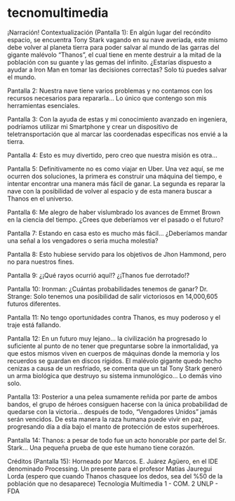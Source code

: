 # tecnomultimedia


¡Narración!
Contextualización (Pantalla 1): En algún lugar del recóndito espacio, se encuentra Tony Stark vagando en su nave averiada, este mismo debe volver al planeta tierra para poder salvar al mundo de las garras del gigante malévolo “Thanos”, el cual tiene en mente destruir a la mitad de la población con su guante y las gemas del infinito. 
¿Estarías dispuesto a ayudar a Iron Man en tomar las decisiones correctas? Solo tú puedes salvar el mundo. 

Pantalla 2: Nuestra nave tiene varios problemas y no contamos con los recursos necesarios para repararla… Lo único que contengo son mis herramientas esenciales. 

Pantalla 3: Con la ayuda de estas y mi conocimiento avanzado en ingeniera, podríamos utilizar mi Smartphone y crear un dispositivo de teletransportación que al marcar las coordenadas específicas nos envié a la tierra. 

Pantalla 4: Esto es muy divertido, pero creo que nuestra misión es otra…

Pantalla 5: Definitivamente no es como viajar en Uber. Una vez aquí, se me ocurren dos soluciones, la primera es construir una máquina del tiempo, e intentar encontrar una manera más fácil de ganar. La segunda es reparar la nave con la posibilidad de volver al espacio y de esta manera buscar a Thanos en el universo. 

Pantalla 6: Me alegro de haber vislumbrado los avances de Emmet Brown en la ciencia del tiempo. ¿Crees que deberíamos ver el pasado o el futuro?

Pantalla 7: Estando en casa esto es mucho más fácil… ¿Deberíamos mandar una señal a los vengadores o seria mucha molestia?  

Pantalla 8: Esto hubiese servido para los objetivos de Jhon Hammond, pero no para nuestros fines. 

Pantalla 9: ¿¡Qué rayos ocurrió aquí!? ¿¡Thanos fue derrotado!? 

Pantalla 10: Ironman: ¿Cuántas probabilidades tenemos de ganar?
Dr. Strange: Solo tenemos una posibilidad de salir victoriosos en 14,000,605 futuros diferentes.

Pantalla 11: No tengo oportunidades contra Thanos, es muy poderoso y el traje está fallando.

Pantalla 12: En un futuro muy lejano… la civilización ha progresado lo suficiente al punto de no tener que preguntarse sobre la inmortalidad, ya que estos mismos viven en cuerpos de máquinas donde la memoria y los recuerdos se guardan en discos rígidos. El malévolo gigante quedo hecho cenizas a causa de un resfriado, se comenta que un tal Tony Stark generó un arma biológica que destruyo su sistema inmunológico… Lo demás vino solo. 

Pantalla 13: Posterior a una pelea sumamente reñida por parte de ambos bandos, el grupo de héroes consiguen hacerse con la única probabilidad de quedarse con la victoria… después de todo, “Vengadores Unidos” jamás serán vencidos. 
De esta manera la raza humana puede vivir en paz, progresando día a día bajo el manto de protección de estos superhéroes. 

Pantalla 14: Thanos: a pesar de todo fue un acto honorable por parte del Sr. Stark… Una pequeña prueba de que este humano tiene corazón. 

Créditos (Pantalla 15): Horneado por Marcos. E. Juárez Agüero, en el IDE denominado Processing.
Un presente para el profesor Matias Jauregui Lorda (espero que cuando Thanos chasquee los dedos, sea del %50 de la población que no desaparece)
Tecnologia Multimedia 1 - COM. 2
UNLP - FDA
